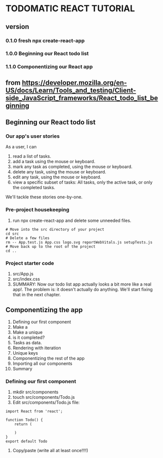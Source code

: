 # TODOMATIC REACT TUTORIAL

## version
### 0.1.0 fresh npx create-react-app
### 1.0.0 Beginning our React todo list
### 1.1.0 Componentizing our React app

## from https://developer.mozilla.org/en-US/docs/Learn/Tools_and_testing/Client-side_JavaScript_frameworks/React_todo_list_beginning

## Beginning our React todo list

### Our app's user stories
As a user, I can

1. read a list of tasks.
1. add a task using the mouse or keyboard.
1. mark any task as completed, using the mouse or keyboard.
1. delete any task, using the mouse or keyboard.
1. edit any task, using the mouse or keyboard.
1. view a specific subset of tasks: All tasks, only the active task, or only the completed tasks.

We'll tackle these stories one-by-one.

### Pre-project housekeeping 

1. run npx create-react-app and delete some unneeded files. 
```
# Move into the src directory of your project
cd src
# Delete a few files
rm -- App.test.js App.css logo.svg reportWebVitals.js setupTests.js
# Move back up to the root of the project
cd ..
```
### Project starter code
1. src/App.js
1. src/index.css
1. SUMMARY: Now our todo list app actually looks a bit more like a real app!. The problem is: it doesn't actually do anything. We'll start fixing that in the next chapter.

## Componentizing the app
1. Defining our first component
1. Make a <Todo/>
1. Make a unique <Todo />
1. is it completed?
1. Tasks as data.
1. Rendering with iteration
1. Unique keys
1. Componentizing the rest of the app
1. Importing all our components
1. Summary

### Defining our first component
1. mkdir src/components
1. touch src/components/Todo.js
1. Edit src/components/Todo.js file: 
```
import React from 'react';

function Todo() {
    return (

    )
}
export default Todo
```
1. Copy/paste (write all at least once!!!!)
